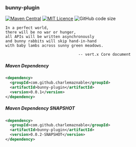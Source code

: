 ### bunny-plugin

[![Maven Central](https://maven-badges.herokuapp.com/maven-central/com.github.charlemaznable/bunny-plugin/badge.svg)](https://maven-badges.herokuapp.com/maven-central/com.github.charlemaznable/bunny-plugin/)
[![MIT Licence](https://badges.frapsoft.com/os/mit/mit.svg?v=103)](https://opensource.org/licenses/mit-license.php)
![GitHub code size](https://img.shields.io/github/languages/code-size/CharLemAznable/bunny-plugin)

```
In a perfect world,
there will be no war or hunger,
all APIs will be written asynchronously
and bunny rabbits will skip hand-in-hand
with baby lambs across sunny green meadows.

                                -- vert.x Core document
```

##### Maven Dependency

```xml
<dependency>
  <groupId>com.github.charlemaznable</groupId>
  <artifactId>bunny-plugin</artifactId>
  <version>0.0.1</version>
</dependency>
```

##### Maven Dependency SNAPSHOT

```xml
<dependency>
  <groupId>com.github.charlemaznable</groupId>
  <artifactId>bunny-plugin</artifactId>
  <version>0.0.2-SNAPSHOT</version>
</dependency>
```